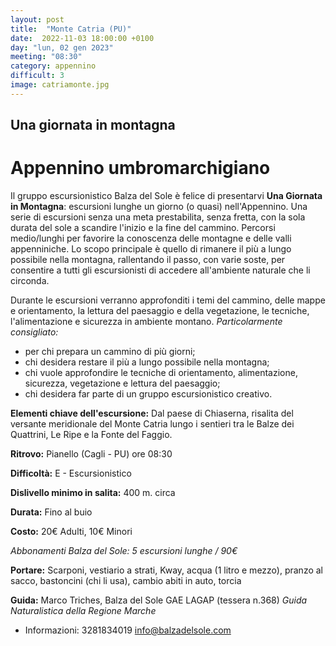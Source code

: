 ```yaml
---
layout: post
title:  "Monte Catria (PU)"
date:  2022-11-03 18:00:00 +0100
day: "lun, 02 gen 2023"
meeting: "08:30"
category: appennino 
difficult: 3
image: catriamonte.jpg
---
```


## Una giornata in montagna
# Appennino umbromarchigiano 

Il gruppo escursionistico Balza del Sole è felice di presentarvi **Una Giornata in Montagna**: escursioni lunghe un giorno (o quasi) nell'Appennino. 
Una serie di escursioni senza una meta prestabilita, senza fretta, con la sola durata del sole a scandire l'inizio e la fine del cammino.
Percorsi medio/lunghi per favorire la conoscenza delle montagne e delle valli appenniniche. 
Lo scopo principale è quello di rimanere il più a lungo possibile nella montagna, rallentando il passo, con varie soste, per consentire a tutti gli escursionisti di accedere all'ambiente naturale che li circonda.  

Durante le escursioni verranno approfonditi i temi del cammino, delle mappe e orientamento, la lettura del paesaggio e della vegetazione, le tecniche, l'alimentazione e sicurezza in ambiente montano.
*Particolarmente consigliato:*

- per chi prepara un cammino di più giorni;
- chi desidera restare il più a lungo possibile nella montagna;
- chi vuole approfondire le tecniche di orientamento, alimentazione, sicurezza, vegetazione e lettura del paesaggio;
- chi desidera far parte di un gruppo escursionistico creativo.

**Elementi chiave dell'escursione:** Dal paese di Chiaserna, risalita del versante meridionale del Monte Catria lungo i sentieri tra le Balze dei Quattrini, Le Ripe e la Fonte del Faggio.

**Ritrovo:** Pianello (Cagli - PU) ore 08:30

**Difficoltà:** E - Escursionistico

**Dislivello minimo in salita:** 400 m. circa

**Durata:** Fino al buio

**Costo:** 20€ Adulti, 10€ Minori

*Abbonamenti Balza del Sole: 5 escursioni lunghe / 90€*

**Portare:** Scarponi, vestiario a strati, Kway, acqua (1 litro e mezzo), pranzo al sacco, bastoncini (chi li usa), cambio abiti in auto, torcia

**Guida:** Marco Triches, Balza del Sole GAE LAGAP (tessera n.368)
*Guida Naturalistica della Regione Marche*
+ Informazioni: 3281834019    info@balzadelsole.com
